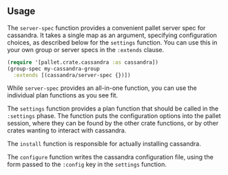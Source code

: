 ## Usage

The `server-spec` function provides a convenient pallet server spec for
cassandra.  It takes a single map as an argument, specifying configuration
choices, as described below for the `settings` function.  You can use this
in your own group or server specs in the `:extends` clause.

```clj
(require '[pallet.crate.cassandra :as cassandra])
(group-spec my-cassandra-group
  :extends [(cassandra/server-spec {})])
```

While `server-spec` provides an all-in-one function, you can use the individual
plan functions as you see fit.

The `settings` function provides a plan function that should be called in the
`:settings` phase.  The function puts the configuration options into the pallet
session, where they can be found by the other crate functions, or by other
crates wanting to interact with cassandra.

The `install` function is responsible for actually installing cassandra.

The `configure` function writes the cassandra configuration file, using the form
passed to the `:config` key in the `settings` function.
